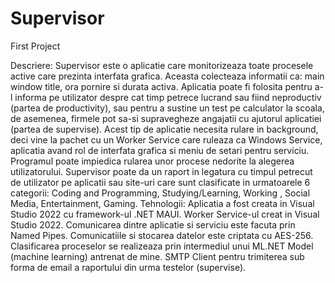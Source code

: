 # Supervisor
First Project

Descriere: Supervisor este o aplicatie care monitorizeaza toate procesele active care prezinta interfata grafica. Aceasta colecteaza informatii ca: main window title, ora pornire si durata activa.
Aplicatia poate fi folosita pentru a-l informa pe utilizator despre cat timp petrece lucrand sau fiind neproductiv (partea de productivity), sau pentru a sustine un test pe calculator la scoala,
de asemenea, firmele pot sa-si supravegheze angajatii cu ajutorul aplicatiei (partea de supervise). Acest tip de aplicatie necesita rulare in background, 
deci vine la pachet cu un Worker Service care ruleaza ca Windows Service, aplicatia avand rol de interfata grafica si meniu de setari pentru serviciu. 
Programul poate impiedica rularea unor procese nedorite la alegerea utilizatorului. Supervisor poate da un raport in legatura cu timpul petrecut de utilizator pe aplicatii sau site-uri care sunt clasificate in urmatoarele 6 categorii: Coding and Programming, 
Studying/Learning, Working , Social Media, Entertainment, Gaming. 
Tehnologii: Aplicatia a fost creata in Visual Studio 2022 cu framework-ul .NET MAUI. Worker Service-ul creat in Visual Studio 2022. Comunicarea dintre aplicatie si serviciu este facuta prin Named Pipes.
 Comunicatiile si stocarea datelor este criptata cu AES-256. Clasificarea proceselor se realizeaza prin intermediul unui ML.NET Model (machine learning) antrenat de mine.
 SMTP Client pentru trimiterea sub forma de email a raportului din urma testelor (supervise). 
